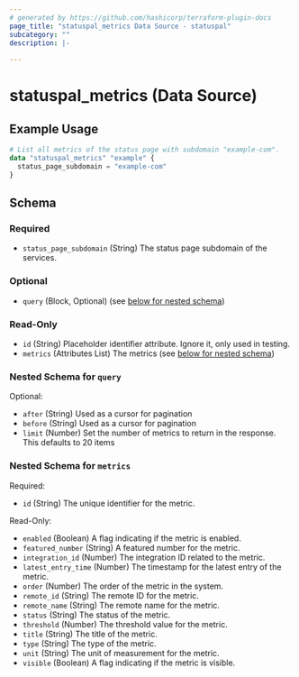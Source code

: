 ```yaml
---
# generated by https://github.com/hashicorp/terraform-plugin-docs
page_title: "statuspal_metrics Data Source - statuspal"
subcategory: ""
description: |-
  
---
```


# statuspal_metrics (Data Source)



## Example Usage

```terraform
# List all metrics of the status page with subdomain "example-com".
data "statuspal_metrics" "example" {
  status_page_subdomain = "example-com"
}
```

<!-- schema generated by tfplugindocs -->
## Schema

### Required

- `status_page_subdomain` (String) The status page subdomain of the services.

### Optional

- `query` (Block, Optional) (see [below for nested schema](#nestedblock--query))

### Read-Only

- `id` (String) Placeholder identifier attribute. Ignore it, only used in testing.
- `metrics` (Attributes List) The metrics (see [below for nested schema](#nestedatt--metrics))

<a id="nestedblock--query"></a>
### Nested Schema for `query`

Optional:

- `after` (String) Used as a cursor for pagination
- `before` (String) Used as a cursor for pagination
- `limit` (Number) Set the number of metrics to return in the response. This defaults to 20 items


<a id="nestedatt--metrics"></a>
### Nested Schema for `metrics`

Required:

- `id` (String) The unique identifier for the metric.

Read-Only:

- `enabled` (Boolean) A flag indicating if the metric is enabled.
- `featured_number` (String) A featured number for the metric.
- `integration_id` (Number) The integration ID related to the metric.
- `latest_entry_time` (Number) The timestamp for the latest entry of the metric.
- `order` (Number) The order of the metric in the system.
- `remote_id` (String) The remote ID for the metric.
- `remote_name` (String) The remote name for the metric.
- `status` (String) The status of the metric.
- `threshold` (Number) The threshold value for the metric.
- `title` (String) The title of the metric.
- `type` (String) The type of the metric.
- `unit` (String) The unit of measurement for the metric.
- `visible` (Boolean) A flag indicating if the metric is visible.
